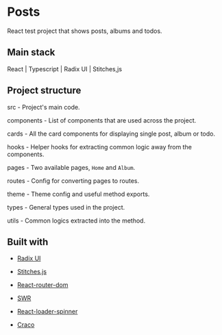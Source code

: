 # Posts

React test project that shows posts, albums and todos.

## Main stack

React | Typescript | Radix UI | Stitches,js

## Project structure

src - Project's main code.

components - List of components that are used across the project.

cards - All the card components for displaying single post, album or todo.

hooks - Helper hooks for extracting common logic away from the components.

pages - Two available pages, `Home` and `Album`.

routes - Config for converting pages to routes.

theme - Theme config and useful method exports.

types - General types used in the project.

utils - Common logics extracted into the method.

## Built with

- [Radix UI](https://radix-ui.com)

- [Stitches.js](https://stitches.dev)

- [React-router-dom](https://reactrouter.com)

- [SWR](https://swr.vercel.app/)

- [React-loader-spinner](https://mhnpd.github.io/react-loader-spinner/)

- [Craco](https://craco.js.org/)
